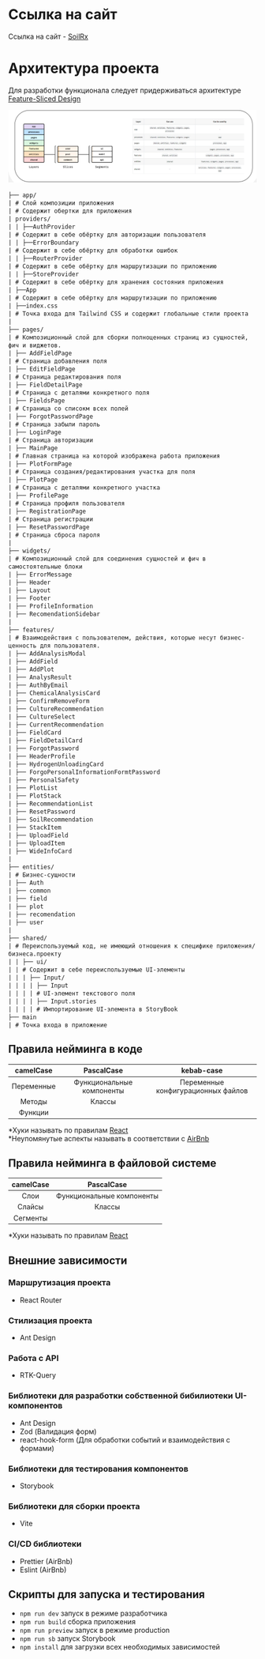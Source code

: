 # Ссылка на сайт
Ссылка на сайт - [SoilRx](https://soilrx.redcat.one/)

# Архитектура проекта

Для разработки функционала следует придерживаться архитектуре [Feature-Sliced Design](https://feature-sliced.design/)

![Модель использования FSD](.gitlab/static/image.png)

```text
├── app/
| # Слой композиции приложения
| # Содержит обертки для приложения
| providers/
| | ├──AuthProvider
| # Содержит в себе обёртку для авторизации пользователя
| | ├──ErrorBoundary
| # Содержит в себе обёртку для обработки ошибок
| | ├──RouterProvider
| # Содержит в себе обёртку для маршрутизации по приложению
| | ├──StoreProvider
| # Содержит в себе обёртку для хранения состояния приложения
| ├──App
| # Содержит в себе обёртку для маршрутизации по приложению
| ├──index.css
| # Точка входа для Tailwind CSS и содержит глобальные стили проекта
|
├── pages/
| # Композиционный слой для сборки полноценных страниц из сущностей, фич и виджетов.
| ├── AddFieldPage
| # Страница добавления поля
| ├── EditFieldPage
| # Страница редактирования поля
| ├── FieldDetailPage
| # Страница c деталями конкретного поля
| ├── FieldsPage
| # Страница со списокм всех полей
| ├── ForgotPasswordPage
| # Страница забыли пароль
| ├── LoginPage
| # Страница авторизации
| ├── MainPage
| # Главная страница на которой изображена работа приложения
| ├── PlotFormPage
| # Страница создания/редактирования участка для поля
| ├── PlotPage
| # Страница с деталями конкретного участка
| ├── ProfilePage
| # Страница профиля пользователя
| ├── RegistrationPage
| # Страница регистрации
| ├── ResetPasswordPage
| # Страница сброса пароля 
|
├── widgets/
| # Композиционный слой для соединения сущностей и фич в самостоятельные блоки
| ├── ErrorMessage
| ├── Header
| ├── Layout
| ├── Footer
| ├── ProfileInformation
| ├── RecomendationSidebar
|
├── features/
| # Взаимодействия с пользователем, действия, которые несут бизнес-ценность для пользователя.
| ├── AddAnalysisModal
| ├── AddField
| ├── AddPlot
| ├── AnalysResult
| ├── AuthByEmail
| ├── ChemicalAnalysisCard
| ├── ConfirmRemoveForm
| ├── CultureRecommendation
| ├── CultureSelect
| ├── CurrentRecommendation
| ├── FieldCard
| ├── FieldDetailCard
| ├── ForgotPassword
| ├── HeaderProfile
| ├── HydrogenUnloadingCard
| ├── ForgoPersonalInformationFormtPassword
| ├── PersonalSafety
| ├── PlotList
| ├── PlotStack
| ├── RecommendationList
| ├── ResetPassword
| ├── SoilRecommendation
| ├── StackItem
| ├── UploadField
| ├── UploadItem
| ├── WideInfoCard
|
├── entities/
| # Бизнес-сущности
| ├── Auth
| ├── common
| ├── field
| ├── plot
| ├── recomendation
| ├── user
|
├── shared/
| # Переиспользуемый код, не имеющий отношения к специфике приложения/бизнеса.проекту
| | ├── ui/
| | # Содержит в себе переиспользуемые UI-элементы
| | | ├── Input/
| | | | ├── Input
| | | | # UI-элемент текстового поля
| | | | ├── Input.stories
| | | | # Импортирование UI-элемента в StoryBook
├── main
| # Точка входа в приложение
```

## Правила нейминга в коде 

| camelCase  |        PascalCase         |             kebab-case              |
|:----------:|:-------------------------:|:-----------------------------------:|
| Переменные | Функциональные компоненты | Переменные конфигурационных файлов  |
|   Методы   |          Классы           |                                     |
|  Функции   |                           |                                     |

*Хуки называть по правилам [React](https://react.dev/reference/react/hooks)<br/>
*Неупомянутые аспекты называть в соответствии с [AirBnb](https://github.com/airbnb/javascript)

## Правила нейминга в файловой системе

| camelCase |        PascalCase         |
|:---------:|:-------------------------:|
|   Слои    | Функциональные компоненты |
|  Слайсы   |          Классы           |
| Сегменты  |                           |

*Хуки называть по правилам [React](https://react.dev/reference/react/hooks)

## Внешние зависимости

### Маршрутизация проекта
- React Router

### Стилизация проекта
- Ant Design

### Работа с API
- RTK-Query

### Библиотеки для разработки собственной бибилиотеки UI-компонентов
- Ant Design
- Zod (Валидация форм)
- react-hook-form (Для обработки событий и взаимодействия с формами)

### Библиотеки для тестирования компонентов
- Storybook

### Библиотеки для сборки проекта
- Vite

### CI/CD библиотеки
- Prettier (AirBnb)
- Eslint (AirBnb)

## Скрипты для запуска и тестирования
- ```npm run dev``` запуск в режиме разработчика
- ```npm run build``` cборка приложения
- ```npm run preview``` запуск в режиме production
- ```npm run sb``` запуск Storybook
- ```npm install``` для загрузки всех необходимых зависимостей
